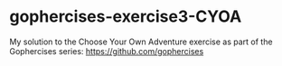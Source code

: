 # gophercises-exercise3-CYOA

My solution to the Choose Your Own Adventure exercise as part of the Gophercises series: https://github.com/gophercises
